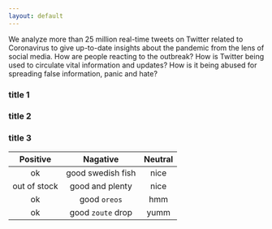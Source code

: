 ```yaml
---
layout: default
---
```


We analyze more than 25 million real-time tweets on Twitter related to Coronavirus to give up-to-date insights about the pandemic from the lens of social media. How are people reacting to the outbreak? How is Twitter being used to circulate vital information and updates? How is it being abused for spreading false information, panic and hate?

### title 1

<script>
  option = {
    legend: {},
    tooltip: {},
    dataset: {
        dimensions: ['product', '2015', '2016', '2017'],
        source: [
            {product: 'Matcha Latte', '2015': 43.3, '2016': 85.8, '2017': 93.7},
            {product: 'Milk Tea', '2015': 83.1, '2016': 73.4, '2017': 55.1},
            {product: 'Cheese Cocoa', '2015': 86.4, '2016': 65.2, '2017': 82.5},
            {product: 'Walnut Brownie', '2015': 72.4, '2016': 53.9, '2017': 39.1}
        ]
    },
    xAxis: {type: 'category'},
    yAxis: {},
    // Declare several bar series, each will be mapped
    // to a column of dataset.source by default.
    series: [
        {type: 'bar'},
        {type: 'bar'},
        {type: 'bar'}
    ]
};
</script>

### title 2

<script>
  option = {
    tooltip: {
        trigger: 'item',
        formatter: '{a} <br/>{b}: {c} ({d}%)'
    },
    legend: {
        orient: 'vertical',
        left: 10,
        data: ['直达', '营销广告', '搜索引擎', '邮件营销', '联盟广告', '视频广告', '百度', '谷歌', '必应', '其他']
    },
    series: [
        {
            name: '访问来源',
            type: 'pie',
            selectedMode: 'single',
            radius: [0, '30%'],

            label: {
                position: 'inner'
            },
            labelLine: {
                show: false
            },
            data: [
                {value: 335, name: '直达', selected: true},
                {value: 679, name: '营销广告'},
                {value: 1548, name: '搜索引擎'}
            ]
        },
        {
            name: '访问来源',
            type: 'pie',
            radius: ['40%', '55%'],
            label: {
                formatter: '{a|{a}}{abg|}\n{hr|}\n  {b|{b}：}{c}  {per|{d}%}  ',
                backgroundColor: '#eee',
                borderColor: '#aaa',
                borderWidth: 1,
                borderRadius: 4,
                // shadowBlur:3,
                // shadowOffsetX: 2,
                // shadowOffsetY: 2,
                // shadowColor: '#999',
                // padding: [0, 7],
                rich: {
                    a: {
                        color: '#999',
                        lineHeight: 22,
                        align: 'center'
                    },
                    // abg: {
                    //     backgroundColor: '#333',
                    //     width: '100%',
                    //     align: 'right',
                    //     height: 22,
                    //     borderRadius: [4, 4, 0, 0]
                    // },
                    hr: {
                        borderColor: '#aaa',
                        width: '100%',
                        borderWidth: 0.5,
                        height: 0
                    },
                    b: {
                        fontSize: 16,
                        lineHeight: 33
                    },
                    per: {
                        color: '#eee',
                        backgroundColor: '#334455',
                        padding: [2, 4],
                        borderRadius: 2
                    }
                }
            },
            data: [
                {value: 335, name: '直达'},
                {value: 310, name: '邮件营销'},
                {value: 234, name: '联盟广告'},
                {value: 135, name: '视频广告'},
                {value: 1048, name: '百度'},
                {value: 251, name: '谷歌'},
                {value: 147, name: '必应'},
                {value: 102, name: '其他'}
            ]
        }
    ]
};
</script>

### title 3

| Positive     | Nagative          | Neutral |
|:------------:|:-----------------:|:-------:|
| ok           | good swedish fish | nice    |
| out of stock | good and plenty   | nice    |
| ok           | good `oreos`      | hmm     |
| ok           | good `zoute` drop | yumm    |

